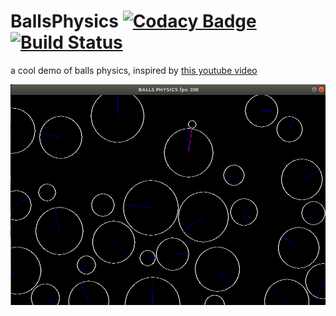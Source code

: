 # BallsPhysics [![Codacy Badge](https://api.codacy.com/project/badge/Grade/49480025bc624ba49f6d95b2eb09f91a)](https://www.codacy.com/manual/COLVERTYETY/BallsPhysics?utm_source=github.com&amp;utm_medium=referral&amp;utm_content=COLVERTYETY/BallsPhysics&amp;utm_campaign=Badge_Grade) [![Build Status](https://travis-ci.org/COLVERTYETY/BallsPhysics.svg?branch=master)](https://travis-ci.org/COLVERTYETY/BallsPhysics)
a cool demo of balls physics, 
inspired by [this youtube video](https://www.youtube.com/watch?v=LPzyNOHY3A4)

![screenshot](balls.png)
